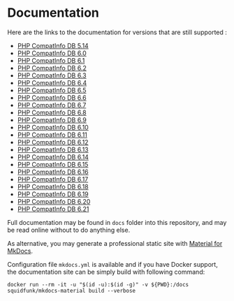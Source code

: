 # Documentation

Here are the links to the documentation for versions that are still supported : 

- [PHP CompatInfo DB 5.14](https://llaville.github.io/php-compatinfo-db/5.14/)
- [PHP CompatInfo DB 6.0](https://llaville.github.io/php-compatinfo-db/6.0/)
- [PHP CompatInfo DB 6.1](https://llaville.github.io/php-compatinfo-db/6.1/)
- [PHP CompatInfo DB 6.2](https://llaville.github.io/php-compatinfo-db/6.2/)
- [PHP CompatInfo DB 6.3](https://llaville.github.io/php-compatinfo-db/6.3/)
- [PHP CompatInfo DB 6.4](https://llaville.github.io/php-compatinfo-db/6.4/)
- [PHP CompatInfo DB 6.5](https://llaville.github.io/php-compatinfo-db/6.5/)
- [PHP CompatInfo DB 6.6](https://llaville.github.io/php-compatinfo-db/6.6/)
- [PHP CompatInfo DB 6.7](https://llaville.github.io/php-compatinfo-db/6.7/)
- [PHP CompatInfo DB 6.8](https://llaville.github.io/php-compatinfo-db/6.8/)
- [PHP CompatInfo DB 6.9](https://llaville.github.io/php-compatinfo-db/6.9/)
- [PHP CompatInfo DB 6.10](https://llaville.github.io/php-compatinfo-db/6.10/)
- [PHP CompatInfo DB 6.11](https://llaville.github.io/php-compatinfo-db/6.11/)
- [PHP CompatInfo DB 6.12](https://llaville.github.io/php-compatinfo-db/6.12/)
- [PHP CompatInfo DB 6.13](https://llaville.github.io/php-compatinfo-db/6.13/)
- [PHP CompatInfo DB 6.14](https://llaville.github.io/php-compatinfo-db/6.14/)
- [PHP CompatInfo DB 6.15](https://llaville.github.io/php-compatinfo-db/6.15/)
- [PHP CompatInfo DB 6.16](https://llaville.github.io/php-compatinfo-db/6.16/)
- [PHP CompatInfo DB 6.17](https://llaville.github.io/php-compatinfo-db/6.17/)
- [PHP CompatInfo DB 6.18](https://llaville.github.io/php-compatinfo-db/6.18/)
- [PHP CompatInfo DB 6.19](https://llaville.github.io/php-compatinfo-db/6.19/)
- [PHP CompatInfo DB 6.20](https://llaville.github.io/php-compatinfo-db/6.20/)
- [PHP CompatInfo DB 6.21](https://llaville.github.io/php-compatinfo-db/6.21/)

Full documentation may be found in `docs` folder into this repository, and may be read online without to do anything else.

As alternative, you may generate a professional static site with [Material for MkDocs][mkdocs-material].

Configuration file `mkdocs.yml` is available and if you have Docker support, 
the documentation site can be simply build with following command:

```shell
docker run --rm -it -u "$(id -u):$(id -g)" -v ${PWD}:/docs squidfunk/mkdocs-material build --verbose
```

[mkdocs-material]: https://github.com/squidfunk/mkdocs-material
